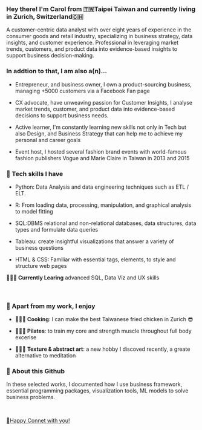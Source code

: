### Hey there! I'm Carol from 🇹🇼Taipei Taiwan and currently living in Zurich, Switzerland🇨🇭

A customer-centric data analyst with over eight years of experience in the consumer goods and retail industry, specializing in business strategy, data insights, and customer experience. Professional in leveraging market trends, customers, and product data into evidence-based insights to support business decision-making.

### In addtion to that, I am also a(n)...

 - Entrepreneur, and business owner, I own a product-sourcing business, managing +5000 customers via a Facebook Fan page

 - CX advocate, have unweaving passion for Customer Insights, I analyse market trends, customer, and product data into evidence-based decisions to support business needs.

 - Active learner, I'm constantly learning new skills not only in Tech but also Design, and Business Strategy that can help me to achieve my personal and career goals

 - Event host, I hosted several fashion brand events with world-famous fashion publishers Vogue and Marie Claire in Taiwan in 2013 and 2015


### 🔧 Tech skills I have 
  - Python: Data Analysis and data engineering techniques such as ETL / ELT.
 
  - R: From loading data, processing, manipulation, and graphical analysis to model fitting
  
  - SQL:DBMS relational and non-relational databases, data structures, data types and formulate data queries 
  
  - Tableau: create insightful visualizations that answer a variety of business questions
  
  - HTML & CSS:  Familiar with essential tags, elements, to style and structure web pages


👩🏻‍💻 **Currently Learing** advanced SQL, Data Viz and UX skills
<br>
<br>
<br>

### 👯 Apart from my work, I enjoy
  - 👩🏻‍🍳 **Cooking**: I can make the best Taiwanese fried chicken in Zurich 😎
  
  - 🧘🏻‍♀️ **Pilates**: to train my core and strength muscle throughout full body excerise
  
  - 👩🏻‍🎨 **Texture & abstract art**: a new hobby I discoved recently, a greate alternative to meditation
  
### 🔭 About this Github
In these selected works, I documented how I use business framework, essential programming packages, visualization tools, ML models to solve business problems.
 
<br>

[👋Happy Connet with you!](www.linkedin.com/in/carolhsuwy)

<!--
**hsuwanying/hsuwanying** is a ✨ _special_ ✨ repository because its `README.md` (this file) appears on your GitHub profile.


